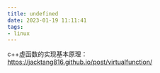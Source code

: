 ```yaml
---
title: undefined
date: 2023-01-19 11:11:41
tags:
- linux
---
```


c++虚函数的实现基本原理：https://jacktang816.github.io/post/virtualfunction/

